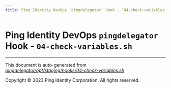 ```yaml
---
title: Ping Identity DevOps `pingdelegator` Hook - `04-check-variables.sh`
---
```


# Ping Identity DevOps `pingdelegator` Hook - `04-check-variables.sh`

---
This document is auto-generated from _[pingdelegator/opt/staging/hooks/04-check-variables.sh](https://github.com/pingidentity/pingidentity-docker-builds/blob/master/pingdelegator/opt/staging/hooks/04-check-variables.sh)_

Copyright © 2023 Ping Identity Corporation. All rights reserved.
